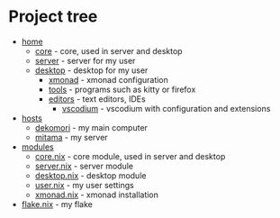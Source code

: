 # Project tree
* [home](./home)
  * [core](./home/core.nix) - core, used in server and desktop
  * [server](./home/server) - server for my user
  * [desktop](./home/desktop) - desktop for my user
    * [xmonad](./home/desktop/xmonad) - xmonad configuration
    * [tools](./home/desktop/tools) - programs such as kitty or firefox
    * [editors](./home/desktop/editors) - text editors, IDEs
      * [vscodium](./home/desktop/editors/vscodium) - vscodium with configuration and extensions
* [hosts](./hosts)
  * [dekomori](./hosts/dekomori) - my main computer
  * [mitama](./hosts/mitama) - my server
* [modules](./modules)
  * [core.nix](./modules/core.nix) - core module, used in server and desktop
  * [server.nix](./modules/server.nix) - server module
  * [desktop.nix](./modules/desktop.nix) - desktop module
  * [user.nix](./modules/user.nix) - my user settings
  * [xmonad.nix](./modules/xmonad.nix) - xmonad installation
* [flake.nix](./flake.nix) - my flake